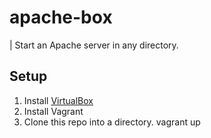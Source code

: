 apache-box
==========

| Start an Apache server in any directory.

## Setup
1. Install [VirtualBox](https://www.virtualbox.org/)
2. Install Vagrant
3. Clone this repo into a directory.
vagrant up
